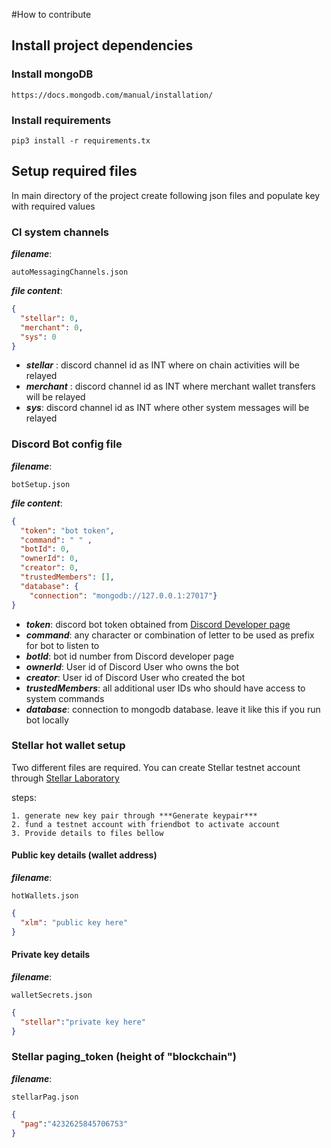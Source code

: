 #How to contribute

## Install project dependencies
### Install mongoDB
```text
https://docs.mongodb.com/manual/installation/
```

### Install requirements
```text
pip3 install -r requirements.tx
```

## Setup required files
In main directory of the project create following json files and populate key with required values

### Cl system channels
***filename***: 
```text
autoMessagingChannels.json
```
***file content***: 
```json
{
  "stellar": 0,  
  "merchant": 0,
  "sys": 0
}
```
- ***stellar*** : discord channel id as INT where on chain activities will be relayed
- ***merchant*** : discord channel id as INT where merchant wallet transfers will be relayed
- ***sys***: discord channel id as INT where other system messages will be relayed

### Discord Bot config file
***filename***: 
```text
botSetup.json
```
***file content***: 
```json
{
  "token": "bot token",
  "command": " " ,
  "botId": 0,
  "ownerId": 0,
  "creator": 0,
  "trustedMembers": [],
  "database": {
    "connection": "mongodb://127.0.0.1:27017"}
}
```

- ***token***: discord bot token obtained from [Discord Developer page](https://discord.com/developers/applications)
- ***command***: any character or combination of letter to be used as prefix for bot to listen to
- ***botId***: bot id number from Discord developer page
- ***ownerId***: User id of Discord User who owns the bot
- ***creator***: User id of Discord User who created the bot
- ***trustedMembers***: all additional user IDs who should have access to system commands
- ***database***: connection to mongodb database. leave it like this if you run bot locally

### Stellar hot wallet setup
Two different files are required. You can create Stellar testnet account through [Stellar Laboratory](https://laboratory.stellar.org/#account-creator?network=test)

steps:
```text
1. generate new key pair through ***Generate keypair***
2. fund a testnet account with friendbot to activate account
3. Provide details to files bellow
```

#### Public key details (wallet address)
***filename***: 
```text
hotWallets.json
```
```json
{
  "xlm": "public key here"
}
```
#### Private key details
***filename***: 
```text
walletSecrets.json
```
```json
{
  "stellar":"private key here"
}
```

### Stellar paging_token (height of "blockchain")
***filename***: 
```text
stellarPag.json
```
```json
{
  "pag":"4232625845706753"
}
```

